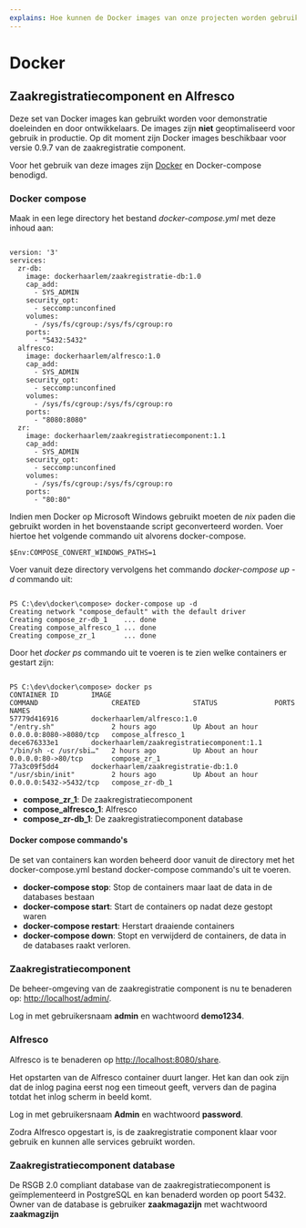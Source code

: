 ```yaml
---
explains: Hoe kunnen de Docker images van onze projecten worden gebruikt
---
```


# Docker

## Zaakregistratiecomponent en Alfresco

Deze set van Docker images kan gebruikt worden voor demonstratie doeleinden en door ontwikkelaars. De images zijn **niet** geoptimaliseerd voor gebruik in productie. Op dit moment zijn Docker images beschikbaar voor versie 0.9.7 van de zaakregistratie component.

Voor het gebruik van deze images zijn [Docker](https://www.docker.com/community-edition "Docker") en Docker-compose benodigd.

### Docker compose

Maak in een lege directory het bestand *docker-compose.yml* met deze inhoud aan:

```

version: '3'
services:
  zr-db:
    image: dockerhaarlem/zaakregistratie-db:1.0      
    cap_add:
      - SYS_ADMIN
    security_opt:
      - seccomp:unconfined
    volumes:
      - /sys/fs/cgroup:/sys/fs/cgroup:ro
    ports:
      - "5432:5432"
  alfresco:
    image: dockerhaarlem/alfresco:1.0      
    cap_add:
      - SYS_ADMIN
    security_opt:
      - seccomp:unconfined
    volumes:
      - /sys/fs/cgroup:/sys/fs/cgroup:ro
    ports:
      - "8080:8080"
  zr:
    image: dockerhaarlem/zaakregistratiecomponent:1.1      
    cap_add:
      - SYS_ADMIN
    security_opt:
      - seccomp:unconfined
    volumes:
      - /sys/fs/cgroup:/sys/fs/cgroup:ro
    ports:
      - "80:80"     

```

Indien men Docker op Microsoft Windows gebruikt moeten de *nix* paden die gebruikt worden in het bovenstaande script geconverteerd worden. Voer hiertoe het volgende commando uit alvorens docker-compose.

```
$Env:COMPOSE_CONVERT_WINDOWS_PATHS=1
```

Voer vanuit deze directory vervolgens het commando *docker-compose up -d*  commando uit:

```

PS C:\dev\docker\compose> docker-compose up -d
Creating network "compose_default" with the default driver
Creating compose_zr-db_1    ... done
Creating compose_alfresco_1 ... done
Creating compose_zr_1       ... done

```

Door het *docker ps* commando uit te voeren is te zien welke containers er gestart zijn:

```

PS C:\dev\docker\compose> docker ps
CONTAINER ID        IMAGE                                        COMMAND                  CREATED             STATUS              PORTS                    NAMES
57779d416916        dockerhaarlem/alfresco:1.0                   "/entry.sh"              2 hours ago         Up About an hour    0.0.0.0:8080->8080/tcp   compose_alfresco_1
dece676333e1        dockerhaarlem/zaakregistratiecomponent:1.1   "/bin/sh -c /usr/sbi…"   2 hours ago         Up About an hour    0.0.0.0:80->80/tcp       compose_zr_1
77a3c09f5dd4        dockerhaarlem/zaakregistratie-db:1.0         "/usr/sbin/init"         2 hours ago         Up About an hour    0.0.0.0:5432->5432/tcp   compose_zr-db_1

```

- **compose_zr_1**: De zaakregistratiecomponent
- **compose_alfresco_1**: Alfresco
- **compose_zr-db_1**: De zaakregistratiecomponent database

#### Docker compose commando's
De set van containers kan worden beheerd door vanuit de directory met het docker-compose.yml bestand docker-compose commando's uit te voeren.

- **docker-compose stop**: Stop de containers maar laat de data in de databases bestaan
- **docker-compose start**: Start de containers op nadat deze gestopt waren
- **docker-compose restart**: Herstart draaiende containers
- **docker-compose down**: Stopt en verwijderd de containers, de data in de databases raakt verloren.

### Zaakregistratiecomponent
De beheer-omgeving van de zaakregistratie component is nu te benaderen op: [http://localhost/admin/](http://localhost/admin/ "Admin"). 

Log in met gebruikersnaam **admin** en wachtwoord **demo1234**.

### Alfresco
Alfresco is te benaderen op [http://localhost:8080/share](http://localhost:8080/share).

Het opstarten van de Alfresco container duurt langer. Het kan dan ook zijn dat de inlog pagina eerst nog een timeout geeft, ververs dan de pagina totdat het inlog scherm in beeld komt. 

Log in met gebruikersnaam **Admin** en wachtwoord **password**.

Zodra Alfresco opgestart is, is de zaakregistratie component klaar voor gebruik en kunnen alle services gebruikt worden.

### Zaakregistratiecomponent database
De RSGB 2.0 compliant database van de zaakregistratiecomponent is geïmplementeerd in PostgreSQL en kan benaderd worden op poort 5432. Owner van de database is gebruiker **zaakmagazijn** met wachtwoord **zaakmagzijn**
